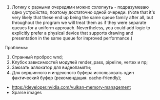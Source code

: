 1. Логику с разными очередями можно схлопнуть - подразумеваю одно устройство, поэтому достаточно одной очереди.
   (Note that it's very likely that these end up being the same queue family after all, but throughout the program 
   we will treat them as if they were separate queues for a uniform approach. Nevertheless, 
   you could add logic to explicitly prefer a physical device that supports drawing and presentation in the same 
   queue for improved performance.)

Проблемы:
1. Странный проброс wnd;
2. Клубок зависимостей модулей render_pass, pipeline, vertex и пр;
3. Заюзать аллокатор для видеопамяти;
4. Для вершинного и индексного буфера использовать один фактический буфер (рекомендация. cache-friendly);


- https://developer.nvidia.com/vulkan-memory-management
- Sparse images
